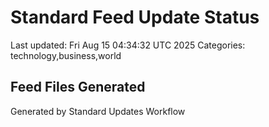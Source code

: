 # Standard Feed Update Status
Last updated: Fri Aug 15 04:34:32 UTC 2025
Categories: technology,business,world

## Feed Files Generated

Generated by Standard Updates Workflow
